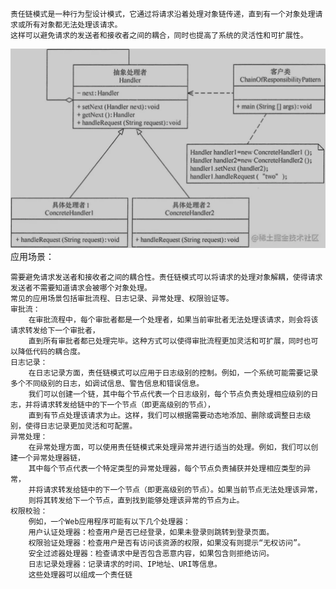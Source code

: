     责任链模式是一种行为型设计模式，它通过将请求沿着处理对象链传递，直到有一个对象处理请求或所有对象都无法处理该请求。
    这样可以避免请求的发送者和接收者之间的耦合，同时也提高了系统的灵活性和可扩展性。
![img.png](img.png)
    应用场景：
    
    需要避免请求发送者和接收者之间的耦合性。责任链模式可以将请求的处理对象解耦，使得请求发送者不需要知道请求会被哪个对象处理。
    常见的应用场景包括审批流程、日志记录、异常处理、权限验证等。
    审批流：
        在审批流程中，每个审批者都是一个处理者，如果当前审批者无法处理该请求，则会将该请求转发给下一个审批者，
        直到所有审批者都已处理完毕。这种方式可以使得审批流程更加灵活和可扩展，同时也可以降低代码的耦合度。
    日志记录：
        在日志记录方面，责任链模式可以应用于日志级别的控制。例如，一个系统可能需要记录多个不同级别的日志，如调试信息、警告信息和错误信息。
        我们可以创建一个链，其中每个节点代表一个日志级别，每个节点负责处理相应级别的日志，并将请求转发给链中的下一个节点（即更高级别的节点），
        直到有节点处理该请求为止。这样，我们可以根据需要动态地添加、删除或调整日志级别，使得日志记录更加灵活和可配置。
    异常处理：
        在异常处理方面，可以使用责任链模式来处理异常并进行适当的处理。例如，我们可以创建一个异常处理器链，
        其中每个节点代表一个特定类型的异常处理器，每个节点负责捕获并处理相应类型的异常，
        并将请求转发给链中的下一个节点（即更高级别的节点）。如果当前节点无法处理该异常，
        则将其转发给下一个节点，直到找到能够处理该异常的节点为止。
    权限校验：
        例如，一个Web应用程序可能有以下几个处理器：
        用户认证处理器：检查用户是否已经登录，如果未登录则跳转到登录页面。
        权限验证处理器：检查用户是否有访问该资源的权限，如果没有则提示“无权访问”。
        安全过滤器处理器：检查请求中是否包含恶意内容，如果包含则拒绝访问。
        日志记录处理器：记录请求的时间、IP地址、URI等信息。
        这些处理器可以组成一个责任链

